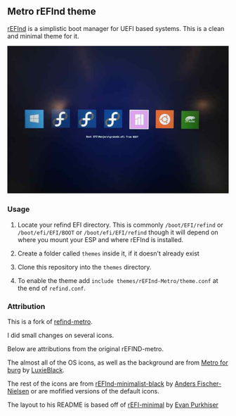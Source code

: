 ## Metro rEFInd theme

[rEFInd](http://www.rodsbooks.com/refind/) is a simplistic boot manager for UEFI
based systems. This is a clean and minimal theme for it.

![screenshot](./screen.JPG)

### Usage

 1. Locate your refind EFI directory. This is commonly `/boot/EFI/refind` or `/boot/efi/EFI/BOOT` or `/boot/efi/EFI/refind` though it will depend on where you mount your ESP and where rEFInd is installed.

 2. Create a folder called `themes` inside it, if it doesn't already exist

 3. Clone this repository into the `themes` directory.

 4. To enable the theme add `include themes/rEFInd-Metro/theme.conf` at the end of
    `refind.conf`.

### Attribution

This is a fork of [refind-metro][fork].

I did small changes on several icons.

Below are attributions from the original rEFIND-metro.

The almost all of the OS icons, as well as the background are from [Metro for burg][icons] by [LuxieBlack][icon-author].

The rest of the icons are from [rEFInd-minimalist-black][other-icons] by
[Anders Fischer-Nielsen][other-icons-author] or are mofified versions of the default icons.

The layout to his README is based off of [rEFI-minimal][readme-base] by [Evan Purkhiser][readme-author]

[fork]: https://github.com/JohnTrentonCary/rEFInd-Metro

[icons]: http://luxieblack.deviantart.com/art/Metro-burg-theme-336505408
[icon-author]: http://luxieblack.deviantart.com/

[padster]: https://github.com/theRealPadster
[other-icons]: https://github.com/andersfischernielsen/rEFInd-minimal-black

[readme-base]: https://github.com/EvanPurkhiser/rEFInd-minimal
[readme-author]: https://github.com/EvanPurkhiser
[other-icons-author]: https://github.com/andersfischernielsen
